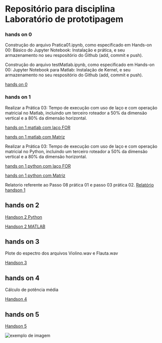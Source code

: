 # Repositório para disciplina Laboratório de prototipagem


### hands on 0
Construção do arquivo Pratica01.ipynb, como especificado em Hands-on 00: Básico do Jupyter Notebook: Instalação e prática, e seu armazenamento no seu respositório do Github (add, commit e push).

Construção do arquivo testMatlab.ipynb, como especificado em Hands-on 00: Jupyter Notebook para Matlab: Instalação de Kernel, e seu armazenamento no seu respositório do Github (add, commit e push).

[hands on 0](https://github.com/jpmarques-13/JoaoPaulo_dco2004/blob/master/Hands-on%2000.ipynb)

### hands on 1
Realizar a Prática 03: Tempo de execução com uso de laço e com operação matricial no Matlab, incluindo um terceiro roteador a 50% da dimensão vertical e a 80% da dimensão horizontal.

[hands on 1 matlab com laço FOR](https://github.com/jpmarques-13/JoaoPaulo_dco2004/blob/master/handson_1_Matlab_For.ipynb)

[hands on 1 matlab com Matriz](https://github.com/jpmarques-13/JoaoPaulo_dco2004/blob/master/handson_1_Matlab_For.ipynb)


Realizar a Prática 03: Tempo de execução com uso de laço e com operação matricial no Python, incluindo um terceiro roteador a 50% da dimensão vertical e a 80% da dimensão horizontal.

[hands on 1 python com laço FOR](https://github.com/jpmarques-13/JoaoPaulo_dco2004/blob/master/handson_1_Python_For.ipynb)

[hands on 1 python com Matriz](https://github.com/jpmarques-13/JoaoPaulo_dco2004/blob/master/handson1_Python_Matriz.ipynb)

Relatorio referente ao Passo 08 prática 01 e passo 03 prática 02.
[Relatório handson 1](https://github.com/jpmarques-13/JoaoPaulo_dco2004/blob/master/Relat%C3%B3rio.ipynb)

## hands on 2
[Handson 2 Python](https://github.com/jpmarques-13/JoaoPaulo_dco2004/blob/master/Pratica2/handson_2_python.ipynb)

[Handson 2 MATLAB](https://github.com/jpmarques-13/JoaoPaulo_dco2004/blob/master/Pratica2/handson_2_matlab.ipynb)

## hands on 3

Plote do espectro dos arquivos Violino.wav e Flauta.wav


[Handson 3](https://github.com/jpmarques-13/JoaoPaulo_dco2004/blob/master/Pratica3/Handson3.ipynb)


## hands on 4
Cálculo de potência média

[Handson 4](https://github.com/jpmarques-13/JoaoPaulo_dco2004/blob/master/Pratica4/handson4.ipynb)

## hands on 5
[Handson 5](https://github.com/jpmarques-13/JoaoPaulo_dco2004/blob/master/pratica5/handson5.ipynb)

![exemplo de imagem](https://image.slidesharecdn.com/fourierseries-160329162813/95/fourier-series-4-638.jpg?cb=1459268902)



